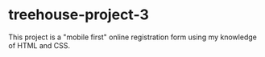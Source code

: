 # treehouse-project-3
This project is a "mobile first" online registration form using my knowledge of HTML and CSS.
